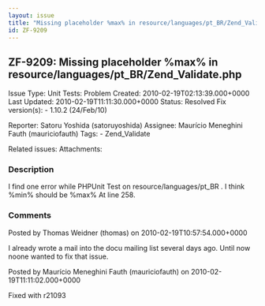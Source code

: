 ```yaml
---
layout: issue
title: "Missing placeholder %max% in resource/languages/pt_BR/Zend_Validate.php"
id: ZF-9209
---
```


ZF-9209: Missing placeholder %max% in resource/languages/pt\_BR/Zend\_Validate.php
----------------------------------------------------------------------------------

 Issue Type: Unit Tests: Problem Created: 2010-02-19T02:13:39.000+0000 Last Updated: 2010-02-19T11:11:30.000+0000 Status: Resolved Fix version(s): - 1.10.2 (24/Feb/10)
 
 Reporter:  Satoru Yoshida (satoruyoshida)  Assignee:  Maurício Meneghini Fauth (mauriciofauth)  Tags: - Zend\_Validate
 
 Related issues: 
 Attachments: 
### Description

I find one error while PHPUnit Test on resource/languages/pt\_BR . I think %min% should be %max% At line 258.

 

 

### Comments

Posted by Thomas Weidner (thomas) on 2010-02-19T10:57:54.000+0000

I already wrote a mail into the docu mailing list several days ago. Until now noone wanted to fix that issue.

 

 

Posted by Maurício Meneghini Fauth (mauriciofauth) on 2010-02-19T11:11:02.000+0000

Fixed with r21093

 

 